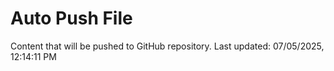# Auto Push File

Content that will be pushed to GitHub repository.
Last updated: 07/05/2025, 12:14:11 PM